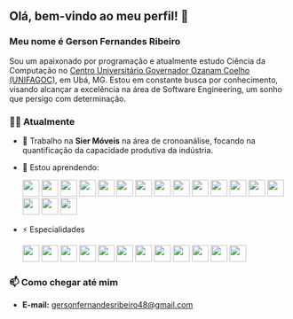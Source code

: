 ## Olá, bem-vindo ao meu perfil! 👋

### Meu nome é Gerson Fernandes Ribeiro

Sou um apaixonado por programação e atualmente estudo Ciência da Computação no [Centro Universitário Governador Ozanam Coelho (UNIFAGOC)](https://www.google.com/maps/place/UNIFAGOC+-+Centro+Universit%C3%A1rio+Governador+Ozanam+Coelho/@-21.1101108,-42.9599958,17z/data=!3m1!4b1!4m6!3m5!1s0xa31b93349a8239:0x398e6341fcf9a284!8m2!3d-21.1101108!4d-42.9574209!16s%2Fg%2F11f2b0w2w0?authuser=0&entry=ttu&g_ep=EgoyMDI0MDgyMS4wIKXMDSoASAFQAw%3D%3D), em Ubá, MG. Estou em constante busca por conhecimento, visando alcançar a excelência na área de Software Engineering, um sonho que persigo com determinação.

### 👨‍💻 Atualmente

- 🔭 Trabalho na **Sier Móveis** na área de cronoanálise, focando na quantificação da capacidade produtiva da indústria.
- 🌱 Estou aprendendo:

  <img src="https://cdn.jsdelivr.net/gh/devicons/devicon@latest/icons/spring/spring-original-wordmark.svg" width="30" height="30"/> 
  <img src="https://cdn.jsdelivr.net/gh/devicons/devicon@latest/icons/amazonwebservices/amazonwebservices-original-wordmark.svg" width="30" height="30"/> 
  <img src="https://cdn.jsdelivr.net/gh/devicons/devicon@latest/icons/angular/angular-original-wordmark.svg" width="30" height="30"/> 
  <img src="https://cdn.jsdelivr.net/gh/devicons/devicon@latest/icons/swagger/swagger-original-wordmark.svg" width="30" height="30"/> 
  <img src="https://cdn.jsdelivr.net/gh/devicons/devicon@latest/icons/docker/docker-original-wordmark.svg" width="30" height="30"/> 
  <img src="https://cdn.jsdelivr.net/gh/devicons/devicon@latest/icons/postman/postman-original-wordmark.svg" width="30" height="30"/> 
  <img src="https://cdn.jsdelivr.net/gh/devicons/devicon@latest/icons/git/git-original.svg" width="30" height="30"/> 
  <img src="https://cdn.jsdelivr.net/gh/devicons/devicon@latest/icons/gradle/gradle-original-wordmark.svg" width="30" height="30"/> 
  <img src="https://cdn.jsdelivr.net/gh/devicons/devicon@latest/icons/maven/maven-original-wordmark.svg" width="30" height="30"/> 
  <img src="https://cdn.jsdelivr.net/gh/devicons/devicon@latest/icons/heroku/heroku-original-wordmark.svg" width="30" height="30"/> 
  <img src="https://cdn.jsdelivr.net/gh/devicons/devicon@latest/icons/karma/karma-original.svg" width="30" height="30"/> 
  <img src="https://cdn.jsdelivr.net/gh/devicons/devicon@latest/icons/kotlin/kotlin-original.svg" width="30" height="30"/> 
  <img src="https://cdn.jsdelivr.net/gh/devicons/devicon@latest/icons/nodejs/nodejs-original-wordmark.svg" width="30" height="30"/> 
  <img src="https://cdn.jsdelivr.net/gh/devicons/devicon@latest/icons/rabbitmq/rabbitmq-original.svg" width="30" height="30"/> 
  <img src="https://cdn.jsdelivr.net/gh/devicons/devicon@latest/icons/railway/railway-original-wordmark.svg" width="30" height="30"/> 
  <img src="https://cdn.jsdelivr.net/gh/devicons/devicon@latest/icons/vuejs/vuejs-original-wordmark.svg" width="30" height="30"/> 
  <img src="https://cdn.jsdelivr.net/gh/devicons/devicon@latest/icons/vitejs/vitejs-original.svg" width="30" height="30"/>

- ⚡ Especialidades

  <img src="https://cdn.jsdelivr.net/gh/devicons/devicon@latest/icons/java/java-original-wordmark.svg" width="30" height="30"/> 
  <img src="https://cdn.jsdelivr.net/gh/devicons/devicon@latest/icons/intellij/intellij-original.svg" width="30" height="30"/> 
  <img src="https://cdn.jsdelivr.net/gh/devicons/devicon@latest/icons/postgresql/postgresql-original-wordmark.svg" width="30" height="30"/> 
  <img src="https://cdn.jsdelivr.net/gh/devicons/devicon@latest/icons/mysql/mysql-original-wordmark.svg" width="30" height="30"/> 
  <img src="https://cdn.jsdelivr.net/gh/devicons/devicon@latest/icons/anaconda/anaconda-original.svg" width="30" height="30"/> 
  <img src="https://cdn.jsdelivr.net/gh/devicons/devicon@latest/icons/jupyter/jupyter-original-wordmark.svg" width="30" height="30"/> 
  <img src="https://cdn.jsdelivr.net/gh/devicons/devicon@latest/icons/python/python-original.svg" width="30" height="30"/>
  <img src="https://cdn.jsdelivr.net/gh/devicons/devicon@latest/icons/flask/flask-original.svg" width="30" heigth="30"/>        
  <img src="https://cdn.jsdelivr.net/gh/devicons/devicon@latest/icons/flask/flask-original-wordmark.svg" width="30" height="30"/>
  <img src="https://cdn.jsdelivr.net/gh/devicons/devicon@latest/icons/github/github-original.svg" width="30" height="30"/>
  <img src="https://cdn.jsdelivr.net/gh/devicons/devicon@latest/icons/github/github-original-wordmark.svg" width="30" height="30"/> 
  <img src="https://cdn.jsdelivr.net/gh/devicons/devicon@latest/icons/vscode/vscode-original.svg" width="30" height="30"/>

### 📫 Como chegar até mim

- **E-mail:** gersonfernandesribeiro48@gmail.com








<!--
**gersonfribeiro/gersonfribeiro** is a ✨ _special_ ✨ repository because its `README.md` (this file) appears on your GitHub profile.

Here are some ideas to get you started:

-->
